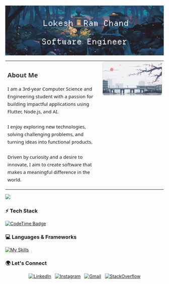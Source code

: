 <!--
<p align="right">
  <img src="https://media0.giphy.com/media/v1.Y2lkPTc5MGI3NjExNWw2NGUxZWx3MjFnbWptY3ljeng5d295cG84aTJoenNtNmNobWhuaCZlcD12MV9pbnRlcm5hbF9naWZfYnlfaWQmY3Q9Zw/ip1NduMj923iZnuHfb/giphy.gif" width="160" style="float: right;">
-->
<p align="center">
  <img src="assets/bann.png" alt="GitHub Banner" />
</p>

<table>
  <tr>
    <td width="60%" style="vertical-align: top; padding-right: 20px;">
      <div style="font-family: 'Segoe UI', sans-serif; font-size: 15px; line-height: 1.6;">
        <h3 style="margin-bottom: 10px; font-size: 20px; color: #333;">About Me</h3>
        <p>
          I am a 3rd-year Computer Science and Engineering student with a passion for building impactful applications using Flutter, Node.js, and AI.<br><br>
          I enjoy exploring new technologies, solving challenging problems, and turning ideas into functional products.<br><br>
          Driven by curiosity and a desire to innovate, I aim to create software that makes a meaningful difference in the world.
        </p>
      </div>
    </td>
    <td width="40%" height="40%" style="vertical-align: top;">
      <img src="assets/train.gif" alt="Demo GIF" width="100%" style="border-radius: 6px; border: 1px solid #ddd;">
    </td>
  </tr>
</table>

  ![](https://komarev.com/ghpvc/?username=lokeshramchand-ctrl&style=flat&color=brightgreen)


### **⚡ Tech Stack**  
[![CodeTime Badge](https://img.shields.io/endpoint?style=flat&color=000&url=https%3A%2F%2Fapi.codetime.dev%2Fv3%2Fusers%2Fshield%3Fuid%3D30676)](https://codetime.dev)
### **💻 Languages & Frameworks**  
[![My Skills](https://skillicons.dev/icons?i=python,java,django,react,nodejs,express,flutter,mongodb,postgres,mysql,figma&perline=11)](#) 


### **🌍 Let's Connect**  

<p align="center">
  <a href="https://www.linkedin.com/in/lokesh-ram-chand-b-b276bb291"><img src="https://skillicons.dev/icons?i=linkedin" alt="LinkedIn"></a> &nbsp;
  <a href="https://www.instagram.com/YOUR-INSTAGRAM-USERNAME"><img src="https://skillicons.dev/icons?i=instagram" alt="Instagram"></a> &nbsp;
  <a href="mailto:lokeshramchand@gmail.com"><img src="https://skillicons.dev/icons?i=gmail" alt="Gmail"></a> &nbsp;
  <a href="https://stackoverflow.com/users/23266289/lokesh-ram-chand"><img src="https://skillicons.dev/icons?i=stackoverflow" alt="StackOverflow"></a>
</p>

<!--
## **🏆 GitHub Hall of Fame**  

  <img src="https://github-readme-stats.vercel.app/api?username=lokeshramchand-ctrl&show_icons=true&theme=tokyonight&hide_border=true&count_private=true" width="48%">
</p>

<p align="center">
  <img src="https://github-readme-activity-graph.vercel.app/graph?username=lokeshramchand-ctrl&bg_color=1a1b27&color=70a5fd&line=bf91f3&point=38bdae&hide_border=true" width="90%">
</p>

<br/>

---

## **💬 Developer Wisdom**  

<p align="center">
  <img src="https://quotes-github-readme.vercel.app/api?type=vertical&theme=dark&border=true" width="45%">
  &nbsp; &nbsp;
  <img src="https://quotes-github-readme.vercel.app/api?type=vertical&theme=tokyonight&border=true" width="45%">
</p>

<br/>

<p align="center">
  <img src="https://capsule-render.vercel.app/api?type=waving&color=gradient&height=120&section=footer&width=100%"/>
</p>
-->
